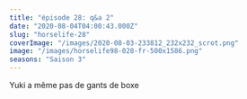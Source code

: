 ```yaml
---
title: "épisode 28: q&a 2"
date: "2020-08-04T04:00:43.000Z"
slug: "horselife-28"
coverImage: "/images/2020-08-03-233812_232x232_scrot.png"
image: "/images/horselife98-028-fr-500x1586.png"
seasons: "Saison 3"
---
```


Yuki a même pas de gants de boxe
